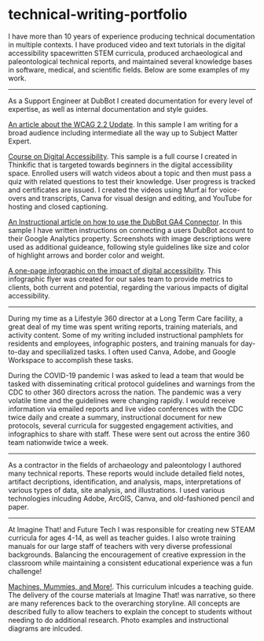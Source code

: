 # technical-writing-portfolio

I have more than 10 years of experience producing technical documentation in multiple contexts. I have produced video and text tutorials in the digital accessibility spacewritten STEM curricula, produced archaeological and paleontological technical reports, and maintained several knowledge bases in software, medical, and scientific fields. Below are some examples of my work. 

---

As a Support Engineer at DubBot I created documentation for every level of expertise, as well as internal documentation and style guides.

[An article about the WCAG 2.2 Update](https://help.dubbot.com/en/articles/9071761-wcag-2-2-update). In this sample I am writing for a broad audience including intermediate all the way up to Subject Matter Expert. 

[Course on Digital Accessibility](https://dubbot.thinkific.com/courses/dipping-into-accessibility). This sample is a full course I created in Thinkific that is targeted towards beginners in the digital accessibility space. Enrolled users will watch videos about a topic and then must pass a quiz with related questions to test their knowledge. User progress is tracked and certificates are issued. I created the videos using Murf.ai for voice-overs and transcripts, Canva for visual design and editing, and YouTube for hosting and closed captioning.

[An Instructional article on how to use the DubBot GA4 Connector](https://help.dubbot.com/en/articles/8324534-connecting-google-analytics-4). In this sample I have written instructions on connecting a users DubBot account to their Google Analytics property. Screenshots with image descriptions were used as additional guideance, following style guidelines like size and color of highlight arrows and border color and weight.

[A one-page infographic on the impact of digital accessibility](https://docs.google.com/document/d/1RsQ3Gje0zr5VTYx0lmp1o8FZLn5OwMqL/edit?usp=sharing&ouid=101741644313905407634&rtpof=true&sd=true). This infographic flyer was created for our sales team to provide metrics to clients, both current and potential, regarding the various impacts of digital accessibility.

---

During my time as a Lifestyle 360 director at a Long Term Care facility, a great deal of my time was spent writing reports, training materials, and activity content. Some of my writing included instructional pamphlets for residents and employees, infographic posters, and training manuals for day-to-day and specilialized tasks. I often used Canva, Adobe, and Google Workspace to accomplish these tasks.

During the COVID-19 pandemic I was asked to lead a team that would be tasked with disseminating critical protocol guidelines and warnings from the CDC to other 360 directors across the nation. The pandemic was a very volatile time and the guidelines were changing rapidly. I would receive information via emailed reports and live video conferences with the CDC twice daily and create a summary, instructional document for new protocols, several curricula for suggested engagement activities, and infographics to share with staff. These were sent out across the entire 360 team nationwide twice a week.

---

As a contractor in the fields of archaeology and paleontology I authored many technical reports. These reports would include detailed field notes, artifact decriptions, identification, and analysis, maps, interpretations of various types of data, site analysis, and illustrations. I used various technologies inlcuding Adobe, ArcGIS, Canva, and old-fashioned pencil and paper.

---

At Imagine That! and Future Tech I was responsible for creating new STEAM curricula for ages 4-14, as well as teacher guides. I also wrote training manuals for our large staff of teachers with very diverse professional backgrounds. Balancing the encouragement of creative expression in the classroom while maintaining a consistent educational experience was a fun challenge!

[Machines, Mummies, and More!](https://docs.google.com/document/d/1rQCRm4AkTVWbShVfGcLYcTH-ZOQsav2H/edit#heading=h.gjdgxs). This curriculum inlcudes a teaching guide. The delivery of the course materials at Imagine That! was narrative, so there are many references back to the overarching storyline. All concepts are described fully to allow teachers to explain the concept to students without needing to do additional research. Photo examples and instructional diagrams are inlcuded. 
